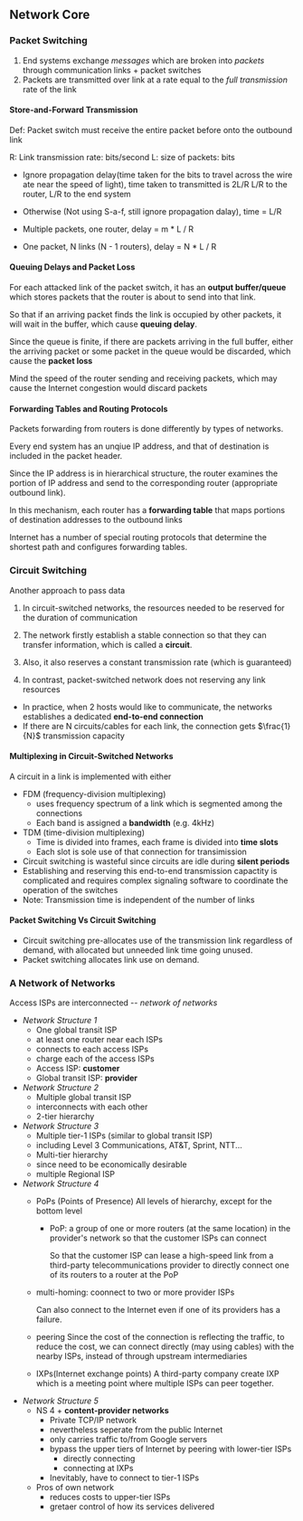 ## Network Core
### Packet Switching
1. End systems exchange *messages* which are broken into *packets* through communication links + packet switches
2. Packets are transmitted over link at a rate equal to the *full transmission* rate of the link

#### Store-and-Forward Transmission
Def: Packet switch must receive the entire packet before onto the outbound link

R: Link transmission rate: bits/second
L: size of packets: bits

* Ignore propagation delay(time taken for the bits to travel across the wire ate near the speed of light), time taken to transmitted is 2L/R
L/R to the router, L/R to the end system
* Otherwise (Not using S-a-f, still ignore propagation dalay), time = L/R

* Multiple packets, one router, delay = m * L / R
* One packet, N links (N - 1 routers), delay = N * L / R

#### Queuing Delays and Packet Loss
For each attacked link of the packet switch, it has an **output buffer/queue** which stores packets that the router is about to send into that link.

So that if an arriving packet finds the link is occupied by other packets, it will wait in the buffer, which cause **queuing delay**.

Since the queue is finite, if there are packets arriving in the full buffer, either the arriving packet or some packet in the queue would be discarded, which cause the **packet loss**

Mind the speed of the router sending and receiving packets, which may cause the Internet congestion would discard packets

#### Forwarding Tables and Routing Protocols
Packets forwarding from routers is done differently by types of networks.

Every end system has an unqiue IP address, and that of destination is included in the packet header.

Since the IP address is in hierarchical structure, the router examines the portion of IP address and send to the corresponding router (appropriate outbound link).

In this mechanism, each router has a **forwarding table** that maps portions of destination addresses to the outbound links 

Internet has a number of special routing protocols that determine the shortest path and configures forwarding tables.

### Circuit Switching
Another approach to pass data

1. In circuit-switched networks, the resources needed to be reserved for the duration of communication

2. The network firstly establish a stable connection so that they can transfer information, which is called a **circuit**.

3. Also, it also reserves a constant transmission rate (which is guaranteed)

4. In contrast, packet-switched network does not reserving any link resources

* In practice, when 2 hosts would like to communicate, the networks establishes a dedicated **end-to-end connection**
* If there are N circuits/cables for each link, the connection gets $\frac{1}{N}$ transmission capacity

#### Multiplexing in Circuit-Switched Networks
A circuit in a link is implemented with either 
* FDM (frequency-division multiplexing) 
  * uses frequency spectrum of a link which is segmented among the connections
  * Each band is assigned a **bandwidth** (e.g. 4kHz)
* TDM (time-division multiplexing)
  * Time is divided into frames, each frame is divided into **time slots**
  * Each slot is sole use of that connection for transimission
* Circuit switching is wasteful since circuits are idle during **silent periods**
* Establishing and reserving this end-to-end transmission capactity is complicated and requires complex signaling software to coordinate the operation of the switches 
* Note: Transmission time is independent of the number of links

#### Packet Switching Vs Circuit Switching
* Circuit switching pre-allocates use of the transmission link regardless of demand, with allocated but unneeded link time going unused.
* Packet switching allocates link use on demand.

### A Network of Networks
Access ISPs are interconnected -- *network of networks*

* *Network Structure 1*
  * One global transit ISP
  * at least one router near each ISPs
  * connects to each access ISPs
  * charge each of the access ISPs 
  * Access ISP: **customer**
  * Global transit ISP: **provider**
* *Network Structure 2* 
  * Multiple global transit ISP
  * interconnects with each other
  * 2-tier hierarchy
* *Network Structure 3*
  * Multiple tier-1 ISPs (similar to global transit ISP)
  * including Level 3 Communications, AT&T, Sprint, NTT...
  * Multi-tier hierarchy
  * since need to be economically desirable
  * multiple Regional ISP
* *Network Structure 4*
  * PoPs (Points of Presence)
    All levels of hierarchy, except for the bottom level
    * PoP: a group of one or more routers (at the same location) in the provider's network so that the customer ISPs can connect
  
      So that the customer ISP can lease a high-speed link from a third-party telecommunications provider to directly connect one of its routers to a router at the PoP
  * multi-homing: coonnect to two or more provider ISPs
  
    Can also connect to the Internet even if one of its providers has a failure.

  * peering
    Since the cost of the connection is reflecting the traffic, to reduce the cost, we can connect directly (may using cables) with the nearby ISPs, instead of through upstream intermediaries

  * IXPs(Internet exchange points)
    A third-party company create IXP which is a meeting point where multiple ISPs can peer together.
* *Network Structure 5*
  * NS 4 + **content-provider networks**
    * Private TCP/IP network
    * nevertheless seperate from the public Internet
    * only carries traffic to/from Google servers
    * bypass the upper tiers of Internet by peering with lower-tier ISPs
      * directly connecting 
      * connecting at IXPs
    * Inevitably, have to connect to tier-1 ISPs
  * Pros of own network
    * reduces costs to upper-tier ISPs
    * gretaer control of how its services delivered
